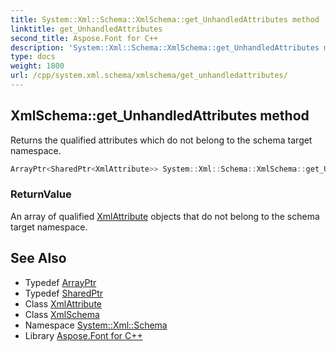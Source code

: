 ```yaml
---
title: System::Xml::Schema::XmlSchema::get_UnhandledAttributes method
linktitle: get_UnhandledAttributes
second_title: Aspose.Font for C++
description: 'System::Xml::Schema::XmlSchema::get_UnhandledAttributes method. Returns the qualified attributes which do not belong to the schema target namespace in C++.'
type: docs
weight: 1800
url: /cpp/system.xml.schema/xmlschema/get_unhandledattributes/
---
```

## XmlSchema::get_UnhandledAttributes method


Returns the qualified attributes which do not belong to the schema target namespace.

```cpp
ArrayPtr<SharedPtr<XmlAttribute>> System::Xml::Schema::XmlSchema::get_UnhandledAttributes()
```


### ReturnValue

An array of qualified [XmlAttribute](../../../system.xml/xmlattribute/) objects that do not belong to the schema target namespace.

## See Also

* Typedef [ArrayPtr](../../../system/arrayptr/)
* Typedef [SharedPtr](../../../system/sharedptr/)
* Class [XmlAttribute](../../../system.xml/xmlattribute/)
* Class [XmlSchema](../)
* Namespace [System::Xml::Schema](../../)
* Library [Aspose.Font for C++](../../../)
